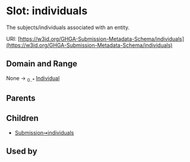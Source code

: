 
# Slot: individuals


The subjects/individuals associated with an entity.

URI: [https://w3id.org/GHGA-Submission-Metadata-Schema/individuals](https://w3id.org/GHGA-Submission-Metadata-Schema/individuals)


## Domain and Range

None &#8594;  <sub>0..\*</sub> [Individual](Individual.md)

## Parents


## Children

 *  [Submission➞individuals](Submission_individuals.md)

## Used by

